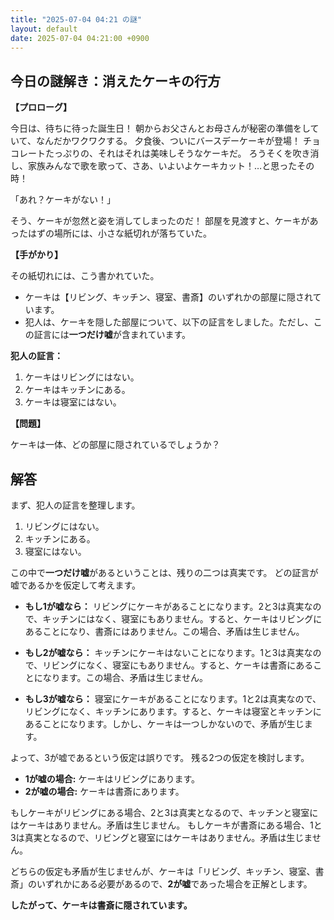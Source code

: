 ```yaml
---
title: "2025-07-04 04:21 の謎"
layout: default
date: 2025-07-04 04:21:00 +0900
---
```

## 今日の謎解き：消えたケーキの行方

**【プロローグ】**

今日は、待ちに待った誕生日！
朝からお父さんとお母さんが秘密の準備をしていて、なんだかワクワクする。
夕食後、ついにバースデーケーキが登場！
チョコレートたっぷりの、それはそれは美味しそうなケーキだ。
ろうそくを吹き消し、家族みんなで歌を歌って、さあ、いよいよケーキカット！…と思ったその時！

「あれ？ケーキがない！」

そう、ケーキが忽然と姿を消してしまったのだ！
部屋を見渡すと、ケーキがあったはずの場所には、小さな紙切れが落ちていた。

**【手がかり】**

その紙切れには、こう書かれていた。

*   ケーキは【リビング、キッチン、寝室、書斎】のいずれかの部屋に隠されています。
*   犯人は、ケーキを隠した部屋について、以下の証言をしました。ただし、この証言には**一つだけ嘘**が含まれています。

**犯人の証言：**

1.  ケーキはリビングにはない。
2.  ケーキはキッチンにある。
3.  ケーキは寝室にはない。

**【問題】**

ケーキは一体、どの部屋に隠されているでしょうか？

## 解答

まず、犯人の証言を整理します。

1.  リビングにはない。
2.  キッチンにある。
3.  寝室にはない。

この中で**一つだけ嘘**があるということは、残りの二つは真実です。
どの証言が嘘であるかを仮定して考えます。

*   **もし1が嘘なら：** リビングにケーキがあることになります。2と3は真実なので、キッチンにはなく、寝室にもありません。すると、ケーキはリビングにあることになり、書斎にはありません。この場合、矛盾は生じません。

*   **もし2が嘘なら：** キッチンにケーキはないことになります。1と3は真実なので、リビングになく、寝室にもありません。すると、ケーキは書斎にあることになります。この場合、矛盾は生じません。

*   **もし3が嘘なら：** 寝室にケーキがあることになります。1と2は真実なので、リビングになく、キッチンにあります。すると、ケーキは寝室とキッチンにあることになります。しかし、ケーキは一つしかないので、矛盾が生じます。

よって、3が嘘であるという仮定は誤りです。
残る2つの仮定を検討します。

* **1が嘘の場合:** ケーキはリビングにあります。
* **2が嘘の場合:** ケーキは書斎にあります。

もしケーキがリビングにある場合、2と3は真実となるので、キッチンと寝室にはケーキはありません。矛盾は生じません。
もしケーキが書斎にある場合、1と3は真実となるので、リビングと寝室にはケーキはありません。矛盾は生じません。

どちらの仮定も矛盾が生じませんが、ケーキは「リビング、キッチン、寝室、書斎」のいずれかにある必要があるので、**2が嘘**であった場合を正解とします。

**したがって、ケーキは書斎に隠されています。**
